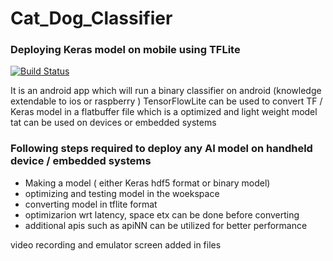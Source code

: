 # Cat_Dog_Classifier
### Deploying Keras model on mobile using TFLite
 
[![Build Status](https://travis-ci.org/joemccann/dillinger.svg?branch=master)](https://travis-ci.org/joemccann/dillinger)

It is an android app which will run  a binary classifier on android (knowledge extendable to ios or raspberry )
TensorFlowLite can be used to convert TF / Keras model in a flatbuffer file which is a optimized and light weight model tat can be used on devices or embedded systems 

### Following steps required to deploy any AI model on handheld device / embedded systems 
  - Making a model ( either Keras hdf5 format or binary model)
  - optimizing and testing model in the woekspace 
  - converting model in tflite format 
  - optimizarion wrt latency, space etx can be done before converting 
  - additional apis such as apiNN can be utilized for better performance

video recording and emulator screen added in files 














